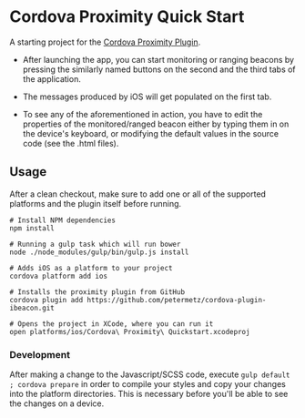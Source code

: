 Cordova Proximity Quick Start
=====================

A starting project for the [Cordova Proximity Plugin](https://github.com/petermetz/cordova-plugin-ibeacon).

* After launching the app, you can start monitoring or ranging beacons by pressing the similarly named buttons on the
second and the third tabs of the application.
 
* The messages produced by iOS will get populated on the first tab.

* To see any of the aforementioned in action, you have to edit the properties of the monitored/ranged beacon either by
typing them in on the device's keyboard, or modifying the default values in the source code (see the .html files).

## Usage

After a clean checkout, make sure to add one or all of the supported platforms and the plugin itself before running.
    
    # Install NPM dependencies
    npm install
    
    # Running a gulp task which will run bower
    node ./node_modules/gulp/bin/gulp.js install
    
    # Adds iOS as a platform to your project
    cordova platform add ios 
    
    # Installs the proximity plugin from GitHub
    cordova plugin add https://github.com/petermetz/cordova-plugin-ibeacon.git
    
    # Opens the project in XCode, where you can run it
    open platforms/ios/Cordova\ Proximity\ Quickstart.xcodeproj
    
### Development

After making a change to the Javascript/SCSS code, execute ```gulp default ; cordova prepare``` in order to compile your styles and copy your changes into the 
platform directories. This is necessary before you'll be able to see the changes on a device.